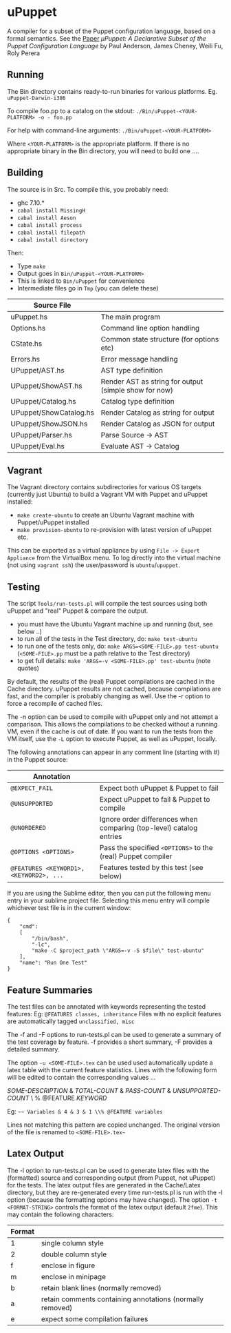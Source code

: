 # uPuppet

A compiler for a subset of the Puppet configuration language, based on a formal semantics.
See the [Paper](https://arxiv.org/abs/1608.04999) _μPuppet: A Declarative Subset of the Puppet Configuration Language_
by Paul Anderson, James Cheney, Weili Fu, Roly Perera

## Running

The Bin directory contains ready-to-run binaries for various platforms.
Eg. `uPuppet-Darwin-i386`

To compile foo.pp to a catalog on the stdout:
`./Bin/uPuppet-<YOUR-PLATFORM> -o - foo.pp`

For help with command-line arguments:
`./Bin/uPuppet-<YOUR-PLATFORM>`

Where `<YOUR-PLATFORM>` is the appropriate platform. If there is no appropriate binary in the Bin directory, you will need to build one ....

## Building

The source is in Src. To compile this, you probably need:
- ghc 7.10.*
- `cabal install MissingH`
- `cabal install Aeson`
- `cabal install process`
- `cabal install filepath`
- `cabal install directory`

Then:
- Type `make`
- Output goes in `Bin/uPuppet-<YOUR-PLATFORM>`
- This is linked to `Bin/uPuppet` for convenience
- Intermediate files go in `Tmp` (you can delete these)

| Source File |   |
| ----------- | - |
| uPuppet.hs | The main program |
| Options.hs | Command line option handling |
| CState.hs | Common state structure (for options etc) |
| Errors.hs | Error message handling |
| UPuppet/AST.hs | AST type definition |
| UPuppet/ShowAST.hs | Render AST as string for output (simple show for now) |
| UPuppet/Catalog.hs | Catalog type definition |
| UPuppet/ShowCatalog.hs | Render Catalog as string for output |
| UPuppet/ShowJSON.hs | Render Catalog as JSON for output |
| UPuppet/Parser.hs | Parse Source -> AST |
| UPuppet/Eval.hs | Evaluate AST -> Catalog |

## Vagrant

The Vagrant directory contains subdirectories for various OS targets
(currently just Ubuntu) to build a Vagrant VM with Puppet and uPuppet installed:

- `make create-ubuntu` to create an Ubuntu Vagrant machine with Puppet/uPuppet installed
- `make provision-ubuntu` to re-provision with latest version of uPuppet etc.

This can be exported as a virtual appliance by using `File -> Export Appliance` from the VirtualBox menu. To log directly into the virtual machine (not using `vagrant ssh`) the user/password is `ubuntu`/`upuppet`. 

## Testing

The script `Tools/run-tests.pl` will compile the test sources using both uPuppet and
"real" Puppet & compare the output.

- you must have the Ubuntu Vagrant machine up and running (but, see below ..)
- to run all of the tests in the Test directory, do: `make test-ubuntu`
- to run one of the tests only, do: `make ARGS=<SOME-FILE>.pp test-ubuntu`
  (`<SOME-FILE>.pp` must be a path relative to the Test directory)
- to get full details: `make 'ARGS=-v <SOME-FILE>.pp' test-ubuntu` (note quotes)

By default, the results of the (real) Puppet compilations are cached in the Cache directory. uPuppet results are not cached, because compilations are fast, and the compiler is probably changing as well. Use the -r option to force a recompile of cached files.

The -n option can be used to compile with uPuppet only and not attempt a comparison.
This allows the compilations to be checked without a running VM, even if the cache is out of date. If you want to run the tests from the VM itself, use the `-L` option to execute Puppet, as well as uPuppet, locally.

The following annotations can appear in any comment line (starting with #) in the Puppet source:

| Annotation |   |
| ---------- | - |
| `@EXPECT_FAIL` | Expect both uPuppet & Puppet to fail |
| `@UNSUPPORTED` | Expect uPuppet to fail & Puppet to compile |
| `@UNORDERED` | Ignore order differences when comparing (top-level) catalog entries |
| `@OPTIONS <OPTIONS>` | Pass the specified `<OPTIONS>` to the (real) Puppet compiler |
| `@FEATURES <KEYWORD1>, <KEYWORD2>, ...` | Features tested by this test (see below) |

If you are using the Sublime editor, then you can put the following menu entry
in your sublime project file. Selecting this menu entry will compile whichever
test file is in the current window:

````
{
	"cmd":
	[
		"/bin/bash",
		"-lc",
		"make -C $project_path \"ARGS=-v -S $file\" test-ubuntu"
	],
	"name": "Run One Test"
}
````

## Feature Summaries

The test files can be annotated with keywords representing the tested features:
Eg: `@FEATURES classes, inheritance`
Files with no explicit features are automatically tagged `unclassified, misc`

The -f and -F options to run-tests.pl can be used to generate a summary of the test
coverage by feature. -f provides a short summary, -F provides a detailed summary.

The option `-u <SOME-FILE>.tex` can be used used automatically update a latex table with the
current feature statistics. Lines with the following form will be edited to contain the corresponding
values ...

_SOME-DESCRIPTION_ & _TOTAL-COUNT_ & _PASS-COUNT_ & _UNSUPPORTED-COUNT_ \\ % @FEATURE _KEYWORD_

Eg: `~~ Variables & 4 & 3 & 1 \\% @FEATURE variables`

Lines not matching this pattern are copied unchanged.
The original version of the file is renamed to `<SOME-FILE>.tex~`

## Latex Output

The -l option to run-tests.pl can be used to generate latex files with the (formatted) source and corresponding output (from Puppet, not uPuppet) for the tests. The latex output files are generated in the Cache/Latex directory, but they are re-generated every time run-tests.pl is run with the -l option (because the formatting options may have changed). The option `-t <FORMAT-STRING>` controls the format of the latex output (default `2fme`). This may contain the following characters:

| Format |   |
| ------ | - |
| 1 | single column style |
| 2 | double column style |
| f | enclose in figure |
| m | enclose in minipage |
| b | retain blank lines (normally removed) |
| a | retain comments containing annotations (normally removed) |
| e | expect some compilation failures |









